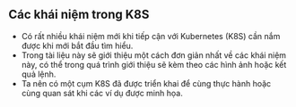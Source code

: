 ## Các khái niệm trong K8S

- Có rất nhiều khái niệm mới khi tiếp cận với Kubernetes (K8S) cần nắm được khi mới bắt đầu tìm hiểu. 
- Trong tài liệu này sẽ giới thiệu một cách đơn giản nhất về các khái niệm này, có thể trong quá trình giới thiệu sẽ kèm theo các hình ảnh hoặc kết quả lệnh.
- Ta nên có một cụm K8S đã được triển khai để cùng thực hành hoặc cùng quan sát khi các ví dụ được minh họa.

